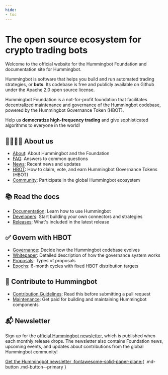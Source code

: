 ```yaml
---
hide:
- toc
---
```


# The open source ecosystem for crypto trading bots

Welcome to the official website for the Hummingbot Foundation and documentation site for Hummingbot.

Hummingbot is software that helps you build and run automated trading strategies, or **bots**. Its codebase is free and publicly available on Github under the Apache 2.0 open source license.

Hummingbot Foundation is a not-for-profit foundation that facilitates decentralized maintenance and governance of the Hummingbot codebase, powered by the Hummingbot Governance Token (HBOT).

Help us **democratize high-frequency trading** and give sophisticated algorithms to everyone in the world!

## 👨‍👩‍👧‍👧 About us

- [About](/about): About Hummingbot and the Foundation
- [FAQ](/faq): Answers to common questions
- [News](/news): Recent news and updates
- [HBOT](/hbot): How to claim, vote, and earn Hummingbot Governance Tokens (HBOT)
- [Community](/community): Participate in the global Hummingbot ecosystem

## 📚 Read the docs

- [Documentation](/docs): Learn how to use Hummingbot
- [Developers](/developers): Start building your own connectors and strategies
- [Releases](/release-notes): What's included in the latest release

## ✅ Govern with HBOT

- [Governance](/governance): Decide how the Hummingbot codebase evolves
- [Whitepaper](/governance/whitepaper): Detailed description of how the governance system works
- [Proposals](/governance/proposals): Types of proposals
- [Epochs](/governance/epochs): 6-month cycles with fixed HBOT distribution targets

## 💪 Contribute to Hummingbot

- [Contribution Guidelines](/developers/contributions/): Read this before submitting a pull request
- [Maintenance](/maintenance): Get paid for building and maintaining Hummingbot components

## 📬 Newsletter

Sign up for the [official Hummingbot newsletter](https://hummingbot.substack.com/), which is published when each monthly release drops. The newsletter also contains Foundation news, upcoming events, and updates about contributions from the global Hummingbot community!

[Get the Hummingbot newsletter :fontawesome-solid-paper-plane:](https://hummingbot.substack.com/){ .md-button .md-button--primary }
